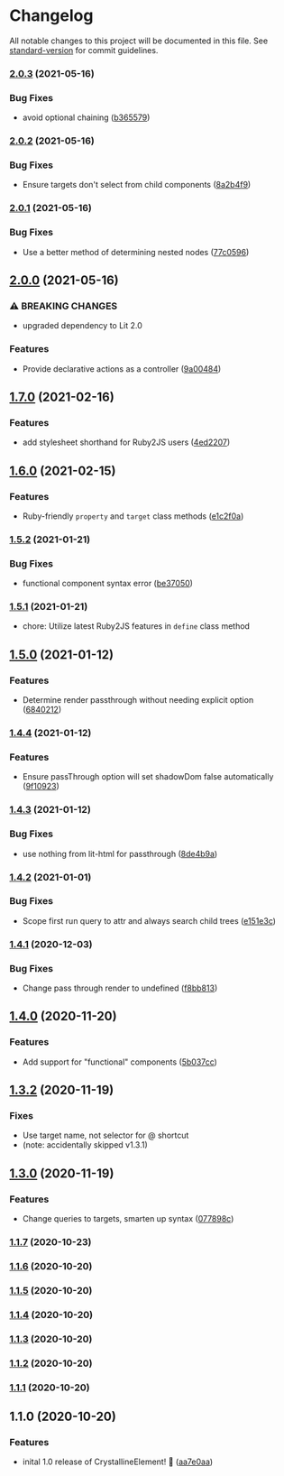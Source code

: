 # Changelog

All notable changes to this project will be documented in this file. See [standard-version](https://github.com/conventional-changelog/standard-version) for commit guidelines.

### [2.0.3](https://github.com/whitefusionhq/crystalline-element/compare/v2.0.2...v2.0.3) (2021-05-16)


### Bug Fixes

* avoid optional chaining ([b365579](https://github.com/whitefusionhq/crystalline-element/commit/b36557943ee6ae6a81a98f90ddf477e8b6d10f1e))

### [2.0.2](https://github.com/whitefusionhq/crystalline-element/compare/v2.0.1...v2.0.2) (2021-05-16)


### Bug Fixes

* Ensure targets don't select from child components ([8a2b4f9](https://github.com/whitefusionhq/crystalline-element/commit/8a2b4f99989ebdfa7583ae94ccbcf61daab23425))

### [2.0.1](https://github.com/whitefusionhq/crystalline-element/compare/v2.0.0...v2.0.1) (2021-05-16)


### Bug Fixes

* Use a better method of determining nested nodes ([77c0596](https://github.com/whitefusionhq/crystalline-element/commit/77c0596965d8ee130a60effd3014f339c6142c97))

## [2.0.0](https://github.com/whitefusionhq/crystalline-element/compare/v1.7.0...v2.0.0) (2021-05-16)


### ⚠ BREAKING CHANGES

* upgraded dependency to Lit 2.0

### Features

* Provide declarative actions as a controller ([9a00484](https://github.com/whitefusionhq/crystalline-element/commit/9a0048496f7045b956fe5abbfdd65205caae7eb2))

## [1.7.0](https://github.com/whitefusionhq/crystalline-element/compare/v1.6.0...v1.7.0) (2021-02-16)


### Features

* add stylesheet shorthand for Ruby2JS users ([4ed2207](https://github.com/whitefusionhq/crystalline-element/commit/4ed2207ec3f900b7b883bcf8049a522dea6279ea))

## [1.6.0](https://github.com/whitefusionhq/crystalline-element/compare/v1.5.2...v1.6.0) (2021-02-15)


### Features

* Ruby-friendly `property` and `target` class methods ([e1c2f0a](https://github.com/whitefusionhq/crystalline-element/commit/e1c2f0ab9e3601db4a47e3a14c4103846a0ea19b))

### [1.5.2](https://github.com/whitefusionhq/crystalline-element/compare/v1.5.1...v1.5.2) (2021-01-21)


### Bug Fixes

* functional component syntax error ([be37050](https://github.com/whitefusionhq/crystalline-element/commit/be37050ea04c3add26d8c2004b7181b71363f636))

### [1.5.1](https://github.com/whitefusionhq/crystalline-element/compare/v1.5.0...v1.5.1) (2021-01-21)

* chore: Utilize latest Ruby2JS features in `define` class method

## [1.5.0](https://github.com/whitefusionhq/crystalline-element/compare/v1.4.4...v1.5.0) (2021-01-12)


### Features

* Determine render passthrough without needing explicit option ([6840212](https://github.com/whitefusionhq/crystalline-element/commit/68402121add1d31742937419eed07d11a6ca0fc0))

### [1.4.4](https://github.com/whitefusionhq/crystalline-element/compare/v1.4.3...v1.4.4) (2021-01-12)


### Features

* Ensure passThrough option will set shadowDom false automatically ([9f10923](https://github.com/whitefusionhq/crystalline-element/commit/9f1092380b83fe7787e8448f554fd3676b9e2ad3))

### [1.4.3](https://github.com/whitefusionhq/crystalline-element/compare/v1.4.2...v1.4.3) (2021-01-12)


### Bug Fixes

* use nothing from lit-html for passthrough ([8de4b9a](https://github.com/whitefusionhq/crystalline-element/commit/8de4b9adf6001faa1d885d84386ae3b9ee6ead18))

### [1.4.2](https://github.com/whitefusionhq/crystalline-element/compare/v1.4.1...v1.4.2) (2021-01-01)


### Bug Fixes

* Scope first run query to attr and always search child trees ([e151e3c](https://github.com/whitefusionhq/crystalline-element/commit/e151e3ccdda983619d78ba6fc50a4abfa755908b))

### [1.4.1](https://github.com/whitefusionhq/crystalline-element/compare/v1.4.0...v1.4.1) (2020-12-03)


### Bug Fixes

* Change pass through render to undefined ([f8bb813](https://github.com/whitefusionhq/crystalline-element/commit/f8bb81317ab6f1479d3a9d6fbdc0f3a5a83c369c))

## [1.4.0](https://github.com/whitefusionhq/crystalline-element/compare/v1.3.2...v1.4.0) (2020-11-20)


### Features

* Add support for "functional" components ([5b037cc](https://github.com/whitefusionhq/crystalline-element/commit/5b037ccb6d4e68155deec5c6ab05e87f166ccc53))

## [1.3.2](https://github.com/whitefusionhq/crystalline-element/compare/v1.3.0...v1.3.2) (2020-11-19)

### Fixes

* Use target name, not selector for @ shortcut
* (note: accidentally skipped v1.3.1)

## [1.3.0](https://github.com/whitefusionhq/crystalline-element/compare/v1.1.7...v1.3.0) (2020-11-19)

### Features

* Change queries to targets, smarten up syntax ([077898c](https://github.com/whitefusionhq/crystalline-element/commit/077898c3d9a19a14797dcb0a75563d0a0c525a08))

### [1.1.7](https://github.com/whitefusionhq/crystalline-element/compare/v1.1.6...v1.1.7) (2020-10-23)

### [1.1.6](https://github.com/whitefusionhq/crystalline-element/compare/v1.1.5...v1.1.6) (2020-10-20)

### [1.1.5](https://github.com/whitefusionhq/crystalline-element/compare/v1.1.4...v1.1.5) (2020-10-20)

### [1.1.4](https://github.com/whitefusionhq/crystalline-element/compare/v1.1.3...v1.1.4) (2020-10-20)

### [1.1.3](https://github.com/whitefusionhq/crystalline-element/compare/v1.1.2...v1.1.3) (2020-10-20)

### [1.1.2](https://github.com/whitefusionhq/crystalline-element/compare/v1.1.1...v1.1.2) (2020-10-20)

### [1.1.1](https://github.com/whitefusionhq/crystalline-element/compare/v1.1.0...v1.1.1) (2020-10-20)

## 1.1.0 (2020-10-20)


### Features

* inital 1.0 release of CrystallineElement! 🎉 ([aa7e0aa](https://github.com/whitefusionhq/crystalline-element/commit/aa7e0aad448181575937fabadaed5a6152fb3d3a))
